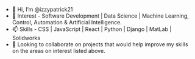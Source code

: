 - 👋 Hi, I’m @izzypatrick21
- 👀 Interest - Software Development | Data Science | Machine Learning, Control, Automation & Artificial Intelligence.
- 📫 Skills -  CSS | JavaScript | React | Python | Django | MatLab | Solidworks 
- 🌱 Looking to collaborate on projects that would help improve my skills on the areas on interest listed above.

<!-----
izzypatrick21/izzypatrick21 is a ✨ special ✨ repository because its `README.md` (this file) appears on your GitHub profile.
You can click the Preview link to take a look at your changes.
----->

